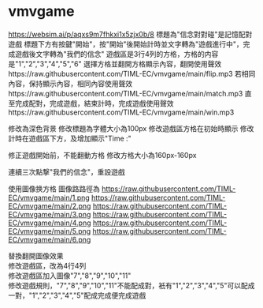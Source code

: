 # vmvgame

https://websim.ai/p/aqxs9m7fhkxi1x5zjx0b/8
標題為"信念對對碰"是記憶配對遊戲
標題下方有按鍵"開始"，按"開始"後開始計時並文字轉為"遊戲進行中"，完成遊戲後文字轉為"我們的信念"
遊戲區是3行4列的方格，方格的内容是"1","2","3","4","5","6"
選擇方格並翻開方格顯示內容，翻開使用聲效https://raw.githubusercontent.com/TIML-EC/vmvgame/main/flip.mp3
若相同內容，保持顯示內容，相同內容使用聲效https://raw.githubusercontent.com/TIML-EC/vmvgame/main/match.mp3
直至完成配對，完成遊戲，結束計時，完成遊戲使用聲效https://raw.githubusercontent.com/TIML-EC/vmvgame/main/win.mp3

修改為深色背景
修改標題為字體大小為100px
修改遊戲區方格在初始時顯示
修改計時在遊戲區下方，及增加顯示"Time :"

修正遊戲開始前，不能翻動方格
修改方格大小為160px-160px

連續三次點撃"我們的信念"，重設遊戲

使用圖像换方格
圖像路路徑為
https://raw.githubusercontent.com/TIML-EC/vmvgame/main/1.png
https://raw.githubusercontent.com/TIML-EC/vmvgame/main/2.png
https://raw.githubusercontent.com/TIML-EC/vmvgame/main/3.png
https://raw.githubusercontent.com/TIML-EC/vmvgame/main/4.png
https://raw.githubusercontent.com/TIML-EC/vmvgame/main/5.png
https://raw.githubusercontent.com/TIML-EC/vmvgame/main/6.png

替換翻開圖像效果  
修改遊戲區，改為4行4列  
修改遊戲區加入圖像"7","8","9","10","11"  
修改遊戲規則，"7","8","9","10","11"不能配成對，衹有"1","2","3","4","5"可以配成一對，"1","2","3","4","5"配成完成便完成遊戲  
